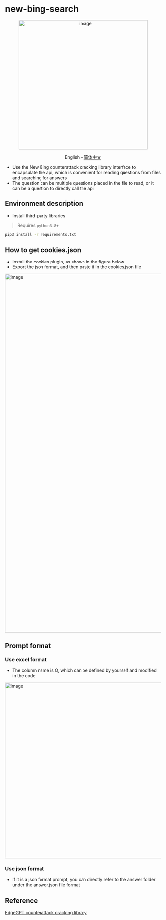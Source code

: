 # new-bing-search

<div align="center">
  <img width="417" alt="image" src="https://github.com/JimouChen/new-bing-search/assets/63119239/451014a7-57d6-4750-b010-8639779d44bf">

<a>English</a> -
<a href="https://github.com/JimouChen/new-bing-search/blob/main/README_CN.md">简体中文</a>
</div>

- Use the New Bing counterattack cracking library interface to encapsulate the api, which is convenient for reading questions from files and searching for answers
- The question can be multiple questions placed in the file to read, or it can be a question to directly call the api

## Environment description
- Install third-party libraries
> Requires `python3.8+`

```bash
pip3 install -r requirements.txt
```

## How to get cookies.json
- Install the cookies plugin, as shown in the figure below
- Export the json format, and then paste it in the cookies.json file 
<img width="1156" alt="image" src="https://github.com/JimouChen/new-bing-search/assets/63119239/b14779d7-40ef-4f82-88d6-17d29f59c2f8">

## Prompt format
### Use excel format
- The column name is Q, which can be defined by yourself and modified in the code 
<img width="567" alt="image" src="https://github.com/JimouChen/new-bing-search/assets/63119239/d1d9d4aa-b534-49e6-8d85-64578fefcbfa">

### Use json format
- If it is a json format prompt, you can directly refer to the answer folder under the answer.json file format

## Reference
[EdgeGPT counterattack cracking library](https://github.com/acheong08/EdgeGPT)
